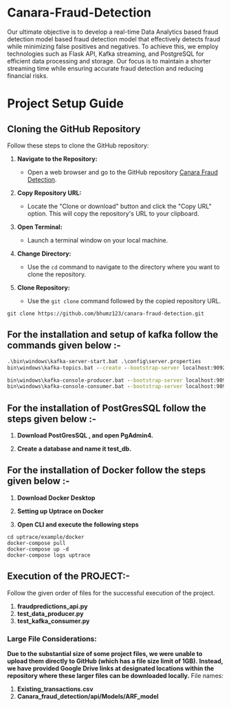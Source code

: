 # Canara-Fraud-Detection

Our ultimate objective is to develop a real-time Data Analytics based fraud detection model based fraud detection model that effectively detects fraud while minimizing false positives and negatives. To achieve this, we employ technologies such as Flask API, Kafka streaming, and PostgreSQL for efficient data processing and storage. Our focus is to maintain a shorter streaming time while ensuring accurate fraud detection and reducing financial risks.

# Project Setup Guide

## Cloning the GitHub Repository

Follow these steps to clone the GitHub repository:

1. **Navigate to the Repository:**
   - Open a web browser and go to the GitHub repository [Canara Fraud Detection](https://github.com/bhumz123/canara-fraud-detection).

2. **Copy Repository URL:**
   - Locate the "Clone or download" button and click the "Copy URL" option. This will copy the repository's URL to your clipboard.
3. **Open Terminal:**
   - Launch a terminal window on your local machine.

4. **Change Directory:**
   - Use the `cd` command to navigate to the directory where you want to clone the repository.

5. **Clone Repository:**
   - Use the `git clone` command followed by the copied repository URL.

```git clone https://github.com/bhumz123/canara-fraud-detection.git ```


## For the installation and setup of kafka follow the commands given below :-

```.\bin\windows\zookeeper-server-start.bat .\config\zookeeper.properties 
.\bin\windows\kafka-server-start.bat .\config\server.properties 
bin\windows\kafka-topics.bat --create --bootstrap-server localhost:9092 --replication-factor 1 --partitions 3 --topic testc

bin\windows\kafka-console-producer.bat --bootstrap-server localhost:9092 --topic testf
bin\windows\kafka-console-consumer.bat --bootstrap-server localhost:9092 --topic testf --from-beginning 
```


## For the installation of PostGresSQL follow the steps given below :-

1.  **Download PostGresSQL , and open PgAdmin4.**

2. **Create a database and name it test_db.**


## For the installation of Docker follow the steps given below :-

1.  **Download Docker Desktop**

2. **Setting up Uptrace on Docker**

3.  **Open CLI and execute the following steps**

 ```git clone https://github.com/uptrace/uptrace.git
cd uptrace/example/docker
docker-compose pull
docker-compose up -d
docker-compose logs uptrace
```

## Execution of the PROJECT:-

Follow the given order of files for the successful execution of the project.

1. **fraudpredictions_api.py**
2. **test_data_producer.py**
3. **test_kafka_consumer.py**


### Large File Considerations:
**Due to the substantial size of some project files, we were unable to upload them directly to GitHub (which has a file size limit of 1GB).**
**Instead, we have provided Google Drive links at designated locations within the repository where these larger files can be downloaded locally.** 
File names:
1. **Existing_transactions.csv**
2. **Canara_fraud_detection/api/Models/ARF_model**


